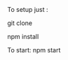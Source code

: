 <div>  To setup just :

  git clone <project-link>
  
  npm install

</div>

<div>
  To start:
    npm start

</div>

